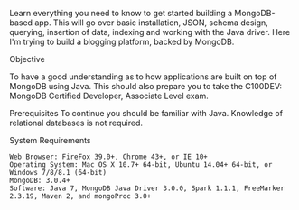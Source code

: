 
Learn everything you need to know to get started building a MongoDB-based app. 
This will go over basic installation, JSON, schema design, querying, insertion of data, indexing and working with the Java driver.
Here I'm trying to build a blogging platform, backed by MongoDB.

Objective

To have a good understanding as to how applications are built on top of MongoDB using Java. 
This should also prepare you to take the C100DEV: MongoDB Certified Developer, Associate Level exam. 

Prerequisites
To continue you should be familiar with Java. Knowledge of relational databases is not required.

System Requirements

    Web Browser: FireFox 39.0+, Chrome 43+, or IE 10+
    Operating System: Mac OS X 10.7+ 64-bit, Ubuntu 14.04+ 64-bit, or Windows 7/8/8.1 (64-bit)
    MongoDB: 3.0.4+
    Software: Java 7, MongoDB Java Driver 3.0.0, Spark 1.1.1, FreeMarker 2.3.19, Maven 2, and mongoProc 3.0+
